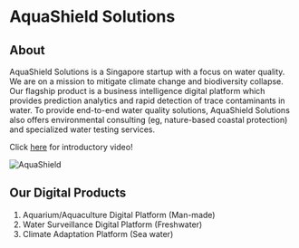 # AquaShield Solutions
## About 
AquaShield Solutions is a Singapore startup with a focus on water quality. We are on a mission to mitigate climate change and biodiversity collapse. Our flagship product is a business intelligence digital platform which provides prediction analytics and rapid detection of trace contaminants in water. To provide end-to-end water quality solutions, AquaShield Solutions also offers environmental consulting (eg, nature-based coastal protection) and specialized water testing services.

Click [here](https://drive.google.com/file/d/1m1HYyffI-bUx7D_zxRk3kbFrVkIp9rto/view) for introductory video!

![AquaShield](https://github.com/AquaShield-Solutions/.github/blob/main/docs/img/AquaShield.png)

## Our Digital Products
1) Aquarium/Aquaculture Digital Platform (Man-made)
2) Water Surveillance Digital Platform (Freshwater)
3) Climate Adaptation Platform (Sea water)
